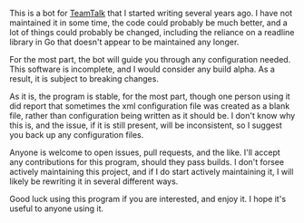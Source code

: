 This is a bot for [TeamTalk](https://bearware.dk) that I started writing several years ago. I have not maintained it in some time, the code could probably be much better, and a lot of things could probably be changed, including the reliance on a readline library in Go that doesn't appear to be maintained any longer.

For the most part, the bot will guide you through any configuration needed. This software is incomplete, and I would consider any build alpha. As a result, it is subject to breaking changes.

As it is, the program is stable, for the most part, though one person using it did report that sometimes the xml configuration file was created as a blank file, rather than configuration being written as it should be. I don't know why this is, and the issue, if it is still present, will be inconsistent, so I suggest you back up any configuration files.

Anyone is welcome to open issues, pull requests, and the like. I'll accept any contributions for this program, should they pass builds. I don't forsee actively maintaining this project, and if I do start actively maintaining it, I will likely be rewriting it in several different ways.

Good luck using this program if you are interested, and enjoy it. I hope it's useful to anyone using it.
